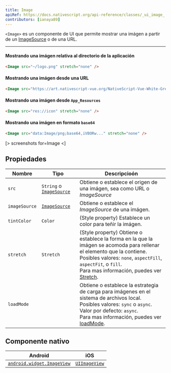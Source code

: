 ```yaml
---
title: Image
apiRef: https://docs.nativescript.org/api-reference/classes/_ui_image_.image
contributors: [ianaya89]
---
```


`<Image>` es un componente de UI que permite mostrar una imágen a partir de un [ImageSource](https://docs.nativescript.org/api-reference/modules/_image_source_) o de una URL.

---

#### Mostrando una imágen relativa al directorio de la aplicación

```html
<Image src="~/logo.png" stretch="none" />
```

#### Mostrando una imágen desde una URL

```html
<Image src="https://art.nativescript-vue.org/NativeScript-Vue-White-Green.png" stretch="none" />
```

#### Mostrando una imágen desde `App_Resources`

```html
<Image src="res://icon" stretch="none" />
```

#### Mostrando una imágen en formato `base64`

```html
<Image src="data:Image/png;base64,iVBORw..." stretch="none" />
```

[> screenshots for=Image <]

## Propiedades

| Nombre | Tipo | Descripcioón |
|------|------|-------------|
| `src` | `String` o [`ImageSource`](https://docs.nativescript.org/api-reference/modules/_image_source_) | Obtiene o establece el origen de una imágen, sea como URL o *ImageSource*
|`imageSource` | [`ImageSource`](https://docs.nativescript.org/api-reference/modules/_image_source_) | Obtiene o establece el *ImageSource* de una imágen.
| `tintColor` | `Color` | (Style property) Establece un color para teñir la imágen.
| `stretch` | `Stretch` | (Style property) Obtiene o establece la forma en la que la imágen se acomoda para rellenar el elemento que la contiene. <br/>Posibles valores: `none`, `aspectFill`, `aspectFit`, o `fill`.<br/>Para mas información, puedes ver [Stretch](https://docs.nativescript.org/api-reference/modules/_ui_enums_.stretch).
| `loadMode` | | Obtiene o establece la estrategia de carga para imágenes en el sistema de archivos local.<br/>Posibles valores: `sync` o `async`.<br/>Valor por defecto: `async`.<br/>Para mas información, puedes ver [loadMode](https://docs.nativescript.org/api-reference/classes/_ui_image_.image#loadmode).

## Componente nativo

| Android | iOS |
|---------|-----|
| [`android.widget.ImageView`](https://developer.android.com/reference/android/widget/ImageView.html) | [`UIImageView`](https://developer.apple.com/documentation/uikit/uiimageview)